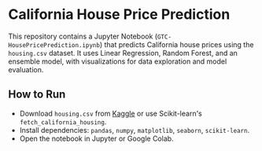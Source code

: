# California House Price Prediction

This repository contains a Jupyter Notebook (`GTC-HousePricePrediction.ipynb`) that predicts California house prices using the `housing.csv` dataset. It uses Linear Regression, Random Forest, and an ensemble model, with visualizations for data exploration and model evaluation.

## How to Run
- Download `housing.csv` from [Kaggle](https://www.kaggle.com/datasets/camnugent/california-housing-prices) or use Scikit-learn's `fetch_california_housing`.
- Install dependencies: `pandas`, `numpy`, `matplotlib`, `seaborn`, `scikit-learn`.
- Open the notebook in Jupyter or Google Colab.
